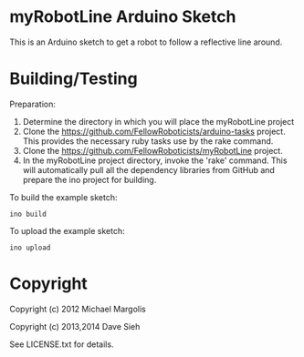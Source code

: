 myRobotLine Arduino Sketch
==========================

This is an Arduino sketch to get a robot to follow a reflective line around.

Building/Testing
================

Preparation:

1. Determine the directory in which you will place the myRobotLine project
2. Clone the https://github.com/FellowRoboticists/arduino-tasks project. This provides the necessary ruby tasks use by the rake command.
3. Clone the https://github.com/FellowRoboticists/myRobotLine project.
4. In the myRobotLine project directory, invoke the 'rake' command. This will automatically pull all the dependency libraries from GitHub and prepare the ino project for building.

To build the example sketch:

```
ino build
```

To upload the example sketch:

```
ino upload
```

Copyright
=========

Copyright (c) 2012 Michael Margolis

Copyright (c) 2013,2014 Dave Sieh

See LICENSE.txt for details.
